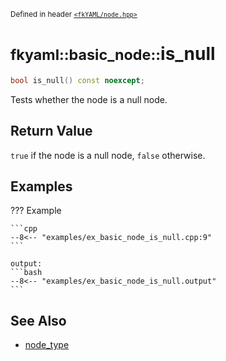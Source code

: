 <small>Defined in header [`<fkYAML/node.hpp>`](https://github.com/fktn-k/fkYAML/blob/develop/include/fkYAML/node.hpp)</small>

# <small>fkyaml::basic_node::</small>is_null

```cpp
bool is_null() const noexcept;
```

Tests whether the node is a null node.  

## **Return Value**

`true` if the node is a null node, `false` otherwise.  

## **Examples**

??? Example

    ```cpp
    --8<-- "examples/ex_basic_node_is_null.cpp:9"
    ```

    output:
    ```bash
    --8<-- "examples/ex_basic_node_is_null.output"
    ```

## **See Also**

* [node_type](../node_type.md)
